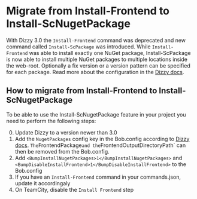 # Migrate from Install-Frontend to Install-ScNugetPackage

With Dizzy 3.0 the `Install-Frontend` command was deprecated and new command called
`Install-ScPackage` was introduced. While `Install-Frontend` was able to install exactly one 
NuGet package, Install-ScPackage is now able to install multiple NuGet packages 
to multiple locations inside the web-root. Optionally a fix version or a version pattern can be specified for each package.
Read more about the configuration in the [Dizzy docs](README.md).

## How to migrate from Install-Frontend to Install-ScNugetPackage
To be able to use the Install-ScNugetPackage feature in your project you need to perform the following steps: 

0. Update Dizzy to a version newer than 3.0
0. Add the `NugetPackages` config key in the Bob.config according to [Dizzy docs](README.md). `
The `FrontendPackage` and the `FrontendOutputDirectoryPath` can then be removed from the Bob.config.
0. Add `<BumpInstallNugetPackages>1</BumpInstallNugetPackages>` and `<BumpDisableInstallFrontend>1</BumpDisableInstallFrontend>` to the Bob.config
0. If you have an `Install-Frontend` command in your commands.json, update it accordingaly
0. On TeamCity, disable the `Install Frontend` step
